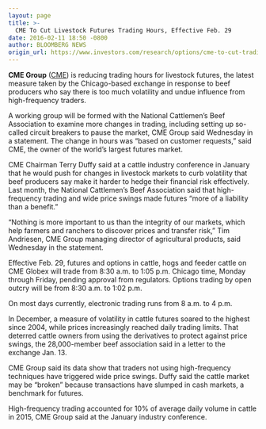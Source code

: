 ```yaml
---
layout: page
title: >-
  CME To Cut Livestock Futures Trading Hours, Effective Feb. 29
date: 2016-02-11 18:50 -0800
author: BLOOMBERG NEWS
origin_url: https://www.investors.com/research/options/cme-to-cut-trading-hours-effective-feb-29/
---
```






**CME Group** ([CME](https://research.investors.com/quote.aspx?symbol=CME)) is reducing trading hours for livestock futures, the latest measure taken by the Chicago-based exchange in response to beef producers who say there is too much volatility and undue influence from high-frequency traders.


A working group will be formed with the National Cattlemen’s Beef Association to examine more changes in trading, including setting up so-called circuit breakers to pause the market, CME Group said Wednesday in a statement. The change in hours was “based on customer requests,” said CME, the owner of the world’s largest futures market.


CME Chairman Terry Duffy said at a cattle industry conference in January that he would push for changes in livestock markets to curb volatility that beef producers say make it harder to hedge their financial risk effectively. Last month, the National Cattlemen’s Beef Association said that high-frequency trading and wide price swings made futures “more of a liability than a benefit.”


“Nothing is more important to us than the integrity of our markets, which help farmers and ranchers to discover prices and transfer risk,” Tim Andriesen, CME Group managing director of agricultural products, said Wednesday in the statement.


Effective Feb. 29, futures and options in cattle, hogs and feeder cattle on CME Globex will trade from 8:30 a.m. to 1:05 p.m. Chicago time, Monday through Friday, pending approval from regulators. Options trading by open outcry will be from 8:30 a.m. to 1:02 p.m.


On most days currently, electronic trading runs from 8 a.m. to 4 p.m.


In December, a measure of volatility in cattle futures soared to the highest since 2004, while prices increasingly reached daily trading limits. That deterred cattle owners from using the derivatives to protect against price swings, the 28,000-member beef association said in a letter to the exchange Jan. 13.


CME Group said its data show that traders not using high-frequency techniques have triggered wide price swings. Duffy said the cattle market may be “broken” because transactions have slumped in cash markets, a benchmark for futures.


High-frequency trading accounted for 10% of average daily volume in cattle in 2015, CME Group said at the January industry conference.




